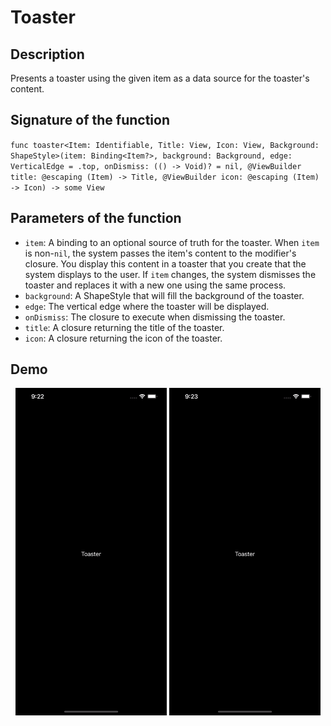 # Toaster

## Description 
Presents a toaster using the given item as a data source for the toaster's content.

## Signature of the function 
`func toaster<Item: Identifiable, Title: View, Icon: View, Background: ShapeStyle>(item: Binding<Item?>, background: Background, edge: VerticalEdge = .top, onDismiss: (() -> Void)? = nil, @ViewBuilder title: @escaping (Item) -> Title, @ViewBuilder icon: @escaping (Item) -> Icon) -> some View`

## Parameters of the function
- `item`: A binding to an optional source of truth for the toaster. When `item` is non-`nil`, the system passes the item's content to the modifier's closure. You display this content in a toaster that you create that the system displays to the user. If `item` changes, the system dismisses the toaster and replaces it with a new one using the same process.
- `background`: A ShapeStyle that will fill the background of the toaster.
- `edge`: The vertical edge where the toaster will be displayed.
- `onDismiss`: The closure to execute when dismissing the toaster.
- `title`: A closure returning the title of the toaster.
- `icon`: A closure returning the icon of the toaster.

## Demo
<p align="center">
<img src="/Documentation/Assets/ToasterTop.gif" width="48%">  
<img src="/Documentation/Assets/ToasterBottom.gif" width="48%">
</p>
